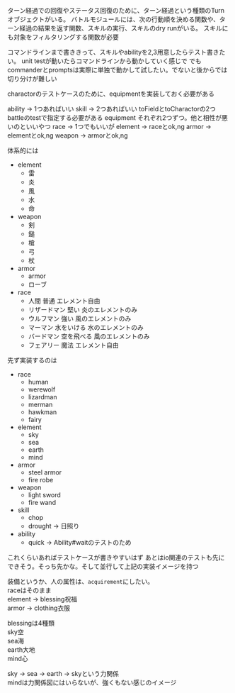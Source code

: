 ターン経過での回復やステータス回復のために、ターン経過という種類のTurnオブジェクトがいる。
バトルモジュールには、次の行動順を決める関数や、ターン経過の結果を返す関数、スキルの実行、スキルのdry runがいる。
スキルにも対象をフィルタリングする関数が必要

コマンドラインまで書ききって、スキルやabilityを2,3用意したらテスト書きたい。
unit testが動いたらコマンドラインから動かしていく感じで
でもcommanderとpromptsは実際に単独で動かして試したい。でないと後からでは切り分けが難しい


charactorのテストケースのために、equipmentを実装しておく必要がある

ability
  -> 1つあればいい
skill
  -> 2つあればいい
      toFieldとtoCharactorの2つ
      battleのtestで指定する必要がある
equipment
  それぞれ2つずつ。他と相性が悪いのといいやつ
  race
    -> 1つでもいいが
  element
    -> raceとok,ng
  armor
    -> elementとok,ng
  weapon
    -> armorとok,ng


体系的には
- element
  - 雷
  - 炎
  - 風
  - 水
  - 命
- weapon
  - 剣
  - 鎚
  - 槍
  - 弓
  - 杖
- armor
  - armor
  - ローブ
- race
  - 人間
    普通
    エレメント自由
  - リザードマン
    堅い
    炎のエレメントのみ
  - ウルフマン
    強い
    風のエレメントのみ
  - マーマン
    水をいける
    水のエレメントのみ
  - バードマン
    空を飛べる
    風のエレメントのみ
  - フェアリー
    魔法
    エレメント自由

先ず実装するのは
- race
  - human
  - werewolf
  - lizardman
  - merman
  - hawkman
  - fairy
- element
  - sky
  - sea
  - earth
  - mind
- armor
  - steel armor
  - fire robe
- weapon
  - light sword
  - fire wand
- skill
  - chop
  - drought -> 日照り
- ability
  - quick -> Ability#waitのテストのため

これくらいあればテストケースが書きやすいはず
あとはio関連のテストも先にできそう。そっち先かな。そして並行して上記の実装イメージを持つ

装備というか、人の属性は、`acquirement`にしたい。  
raceはそのまま  
element -> blessing祝福  
armor -> clothing衣服  

blessingは4種類  
sky空  
sea海  
earth大地  
mind心  

sky -> sea -> earth -> skyという力関係  
mindは力関係図にはいらないが、強くもない感じのイメージ

